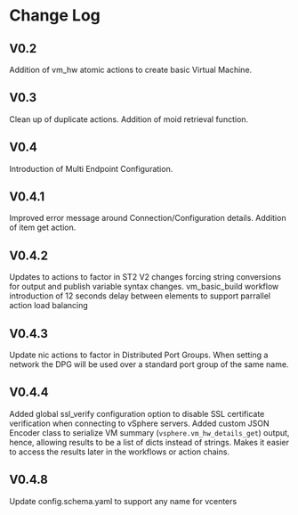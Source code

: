 # Change Log

## V0.2
  
Addition of vm_hw atomic actions to create basic Virtual Machine.

## V0.3

Clean up of duplicate actions. Addition of moid retrieval function.

## V0.4
 
Introduction of Multi Endpoint Configuration.

## V0.4.1
 
Improved error message around Connection/Configuration details. Addition of item get action.

## V0.4.2
 
Updates to actions to factor in ST2 V2 changes forcing string conversions for output and publish variable syntax changes.
vm_basic_build workflow introduction of 12 seconds delay between elements to support parrallel action load balancing

## V0.4.3
 
Update nic actions to factor in Distributed Port Groups. When setting a network the DPG will be used over a standard port group of the same name.

## V0.4.4
 
Added global ssl_verify configuration option to disable SSL certificate verification when connecting to vSphere servers.
Added custom JSON Encoder class to serialize VM summary (`vsphere.vm_hw_details_get`) output, hence, allowing results to be a list of dicts instead of strings. Makes it easier to access the results later in the workflows or action chains.

## V0.4.8

Update config.schema.yaml to support any name for vcenters
